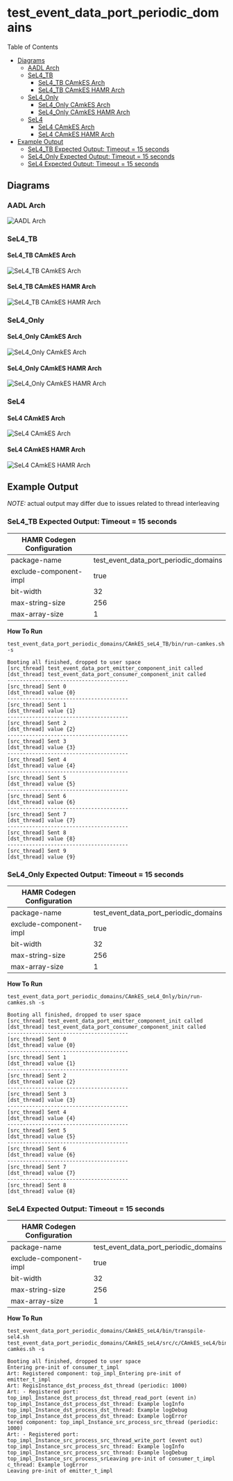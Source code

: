# test_event_data_port_periodic_domains

 Table of Contents
  * [Diagrams](#diagrams)
    * [AADL Arch](#aadl-arch)
    * [SeL4_TB](#sel4tb)
      * [SeL4_TB CAmkES Arch](#sel4tb-camkes-arch)
      * [SeL4_TB CAmkES HAMR Arch](#sel4tb-camkes-hamr-arch)
    * [SeL4_Only](#sel4only)
      * [SeL4_Only CAmkES Arch](#sel4only-camkes-arch)
      * [SeL4_Only CAmkES HAMR Arch](#sel4only-camkes-hamr-arch)
    * [SeL4](#sel4)
      * [SeL4 CAmkES Arch](#sel4-camkes-arch)
      * [SeL4 CAmkES HAMR Arch](#sel4-camkes-hamr-arch)
  * [Example Output](#example-output)
    * [SeL4_TB Expected Output: Timeout = 15 seconds](#sel4tb-expected-output-timeout--15-seconds)
    * [SeL4_Only Expected Output: Timeout = 15 seconds](#sel4only-expected-output-timeout--15-seconds)
    * [SeL4 Expected Output: Timeout = 15 seconds](#sel4-expected-output-timeout--15-seconds)

## Diagrams
### AADL Arch
![AADL Arch](diagrams/aadl-arch.png)

### SeL4_TB
#### SeL4_TB CAmkES Arch
![SeL4_TB CAmkES Arch](diagrams/CAmkES-arch-SeL4_TB.svg)

#### SeL4_TB CAmkES HAMR Arch
![SeL4_TB CAmkES HAMR Arch](diagrams/CAmkES-HAMR-arch-SeL4_TB.svg)

### SeL4_Only
#### SeL4_Only CAmkES Arch
![SeL4_Only CAmkES Arch](diagrams/CAmkES-arch-SeL4_Only.svg)

#### SeL4_Only CAmkES HAMR Arch
![SeL4_Only CAmkES HAMR Arch](diagrams/CAmkES-HAMR-arch-SeL4_Only.svg)

### SeL4
#### SeL4 CAmkES Arch
![SeL4 CAmkES Arch](diagrams/CAmkES-arch-SeL4.svg)

#### SeL4 CAmkES HAMR Arch
![SeL4 CAmkES HAMR Arch](diagrams/CAmkES-HAMR-arch-SeL4.svg)

## Example Output
*NOTE:* actual output may differ due to issues related to thread interleaving
### SeL4_TB Expected Output: Timeout = 15 seconds

  |HAMR Codegen Configuration| |
  |--|--|
  | package-name | test_event_data_port_periodic_domains |
  | exclude-component-impl | true |
  | bit-width | 32 |
  | max-string-size | 256 |
  | max-array-size | 1 |


  **How To Run**
  ```
  test_event_data_port_periodic_domains/CAmkES_seL4_TB/bin/run-camkes.sh -s
  ```

  ```
  Booting all finished, dropped to user space
  [src_thread] test_event_data_port_emitter_component_init called
  [dst_thread] test_event_data_port_consumer_component_init called
  ---------------------------------------
  [src_thread] Sent 0
  [dst_thread] value {0}
  ---------------------------------------
  [src_thread] Sent 1
  [dst_thread] value {1}
  ---------------------------------------
  [src_thread] Sent 2
  [dst_thread] value {2}
  ---------------------------------------
  [src_thread] Sent 3
  [dst_thread] value {3}
  ---------------------------------------
  [src_thread] Sent 4
  [dst_thread] value {4}
  ---------------------------------------
  [src_thread] Sent 5
  [dst_thread] value {5}
  ---------------------------------------
  [src_thread] Sent 6
  [dst_thread] value {6}
  ---------------------------------------
  [src_thread] Sent 7
  [dst_thread] value {7}
  ---------------------------------------
  [src_thread] Sent 8
  [dst_thread] value {8}
  ---------------------------------------
  [src_thread] Sent 9
  [dst_thread] value {9}

  ```

### SeL4_Only Expected Output: Timeout = 15 seconds

  |HAMR Codegen Configuration| |
  |--|--|
  | package-name | test_event_data_port_periodic_domains |
  | exclude-component-impl | true |
  | bit-width | 32 |
  | max-string-size | 256 |
  | max-array-size | 1 |


  **How To Run**
  ```
  test_event_data_port_periodic_domains/CAmkES_seL4_Only/bin/run-camkes.sh -s
  ```

  ```
  Booting all finished, dropped to user space
  [src_thread] test_event_data_port_emitter_component_init called
  [dst_thread] test_event_data_port_consumer_component_init called
  ---------------------------------------
  [src_thread] Sent 0
  [dst_thread] value {0}
  ---------------------------------------
  [src_thread] Sent 1
  [dst_thread] value {1}
  ---------------------------------------
  [src_thread] Sent 2
  [dst_thread] value {2}
  ---------------------------------------
  [src_thread] Sent 3
  [dst_thread] value {3}
  ---------------------------------------
  [src_thread] Sent 4
  [dst_thread] value {4}
  ---------------------------------------
  [src_thread] Sent 5
  [dst_thread] value {5}
  ---------------------------------------
  [src_thread] Sent 6
  [dst_thread] value {6}
  ---------------------------------------
  [src_thread] Sent 7
  [dst_thread] value {7}
  ---------------------------------------
  [src_thread] Sent 8
  [dst_thread] value {8}

  ```

### SeL4 Expected Output: Timeout = 15 seconds

  |HAMR Codegen Configuration| |
  |--|--|
  | package-name | test_event_data_port_periodic_domains |
  | exclude-component-impl | true |
  | bit-width | 32 |
  | max-string-size | 256 |
  | max-array-size | 1 |


  **How To Run**
  ```
  test_event_data_port_periodic_domains/CAmkES_seL4/bin/transpile-sel4.sh
  test_event_data_port_periodic_domains/CAmkES_seL4/src/c/CAmkES_seL4/bin/run-camkes.sh -s
  ```

  ```
  Booting all finished, dropped to user space
  Entering pre-init of consumer_t_impl
  Art: Registered component: top_impl_Entering pre-init of emitter_t_impl
  Art: RegisInstance_dst_process_dst_thread (periodic: 1000)
  Art: - Registered port: top_impl_Instance_dst_process_dst_thread_read_port (event in)
  top_impl_Instance_dst_process_dst_thread: Example logInfo
  top_impl_Instance_dst_process_dst_thread: Example logDebug
  top_impl_Instance_dst_process_dst_thread: Example logError
  tered component: top_impl_Instance_src_process_src_thread (periodic: 1000)
  Art: - Registered port: top_impl_Instance_src_process_src_thread_write_port (event out)
  top_impl_Instance_src_process_src_thread: Example logInfo
  top_impl_Instance_src_process_src_thread: Example logDebug
  top_impl_Instance_src_process_srLeaving pre-init of consumer_t_impl
  c_thread: Example logError
  Leaving pre-init of emitter_t_impl

  ```